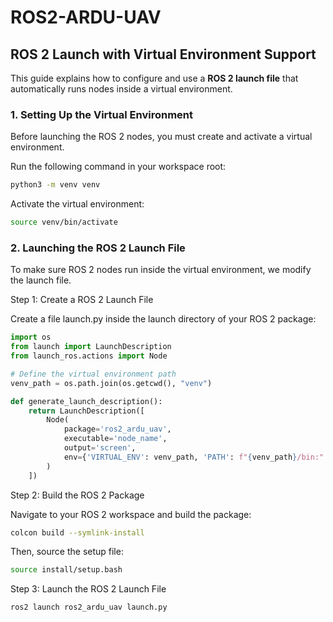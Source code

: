 # ROS2-ARDU-UAV

## ROS 2 Launch with Virtual Environment Support

This guide explains how to configure and use a **ROS 2 launch file** that automatically runs nodes inside a virtual environment.

### **1. Setting Up the Virtual Environment**
Before launching the ROS 2 nodes, you must create and activate a virtual environment.

Run the following command in your workspace root:

```bash
python3 -m venv venv
```

Activate the virtual environment:

```bash
source venv/bin/activate
```

### **2. Launching the ROS 2 Launch File**
To make sure ROS 2 nodes run inside the virtual environment, we modify the launch file.

Step 1: Create a ROS 2 Launch File

Create a file launch.py inside the launch directory of your ROS 2 package:

```python
import os
from launch import LaunchDescription
from launch_ros.actions import Node

# Define the virtual environment path
venv_path = os.path.join(os.getcwd(), "venv")

def generate_launch_description():
    return LaunchDescription([
        Node(
            package='ros2_ardu_uav',
            executable='node_name',
            output='screen',
            env={'VIRTUAL_ENV': venv_path, 'PATH': f"{venv_path}/bin:" + os.environ['PATH']},
        )
    ])
```

Step 2: Build the ROS 2 Package

Navigate to your ROS 2 workspace and build the package:

```bash
colcon build --symlink-install
```

Then, source the setup file:

```bash
source install/setup.bash
```

Step 3: Launch the ROS 2 Launch File

```bash
ros2 launch ros2_ardu_uav launch.py
```


